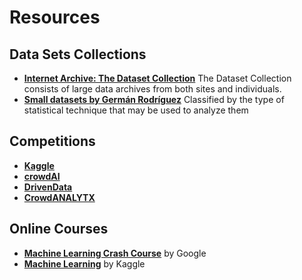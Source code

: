 # Resources

Data Sets Collections
--------------------------------------------------------------------------------

+ **[Internet Archive: The Dataset Collection](https://archive.org/details/datasets)** The Dataset Collection consists of large data archives from both sites and individuals.
+ **[Small datasets by Germán Rodríguez](http://data.princeton.edu/wws509/datasets)**  Classified by the type of statistical technique that may be used to analyze them


Competitions
--------------------------------------------------------------------------------

+ **[Kaggle](https://www.kaggle.com)**
+ **[crowdAI](https://www.crowdai.org)**
+ **[DrivenData](https://www.drivendata.org)**
+ **[CrowdANALYTX](https://www.crowdanalytix.com/community)**


Online Courses
--------------------------------------------------------------------------------

+ **[Machine Learning Crash Course](https://developers.google.com/machine-learning/crash-course/)** by Google
+ **[Machine Learning](https://www.kaggle.com/learn/machine-learning)** by Kaggle